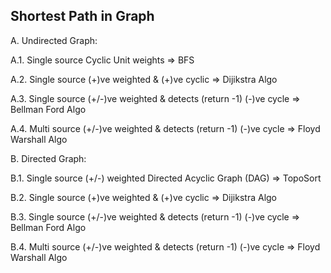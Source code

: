 

## Shortest Path in Graph

A. Undirected Graph:

A.1. Single source Cyclic Unit weights => BFS

A.2. Single source (+)ve weighted & (+)ve cyclic => Dijikstra Algo

A.3. Single source (+/-)ve weighted & detects (return -1) (-)ve cycle => Bellman Ford Algo

A.4. Multi source (+/-)ve weighted & detects (return -1) (-)ve cycle => Floyd Warshall Algo

B. Directed Graph:

B.1. Single source (+/-) weighted Directed Acyclic Graph (DAG) => TopoSort

B.2. Single source (+)ve weighted & (+)ve cyclic => Dijikstra Algo

B.3. Single source (+/-)ve weighted & detects (return -1) (-)ve cycle => Bellman Ford Algo

B.4. Multi source (+/-)ve weighted & detects (return -1) (-)ve cycle => Floyd Warshall Algo

